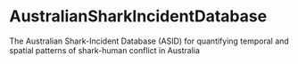 # AustralianSharkIncidentDatabase
The Australian Shark-Incident Database (ASID) for quantifying temporal and spatial patterns of shark-human conflict in Australia
